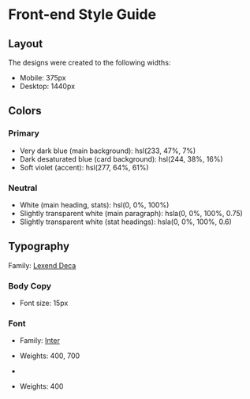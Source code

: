 # Front-end Style Guide

## Layout

The designs were created to the following widths:

- Mobile: 375px
- Desktop: 1440px

## Colors

### Primary

- Very dark blue (main background): hsl(233, 47%, 7%)
- Dark desaturated blue (card background): hsl(244, 38%, 16%)
- Soft violet (accent): hsl(277, 64%, 61%)

### Neutral

- White (main heading, stats): hsl(0, 0%, 100%)
- Slightly transparent white (main paragraph): hsla(0, 0%, 100%, 0.75)
- Slightly transparent white (stat headings): hsla(0, 0%, 100%, 0.6)

## Typography
Family: [Lexend Deca](https://fonts.google.com/specimen/Lexend+Deca)
### Body Copy

- Font size: 15px

### Font

- Family: [Inter](https://fonts.google.com/specimen/Inter)
- Weights: 400, 700

- 
- Weights: 400

